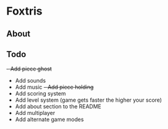 # Foxtris
## About

## Todo
~~- Add piece ghost~~
- Add sounds
- Add music
~~- Add piece holding~~
- Add scoring system
- Add level system (game gets faster the higher your score)
- Add about section to the README
- Add multiplayer
- Add alternate game modes